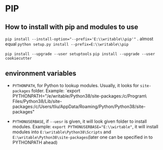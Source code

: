 # PIP

## How to install with pip and modules to use

`pip install --install-option="--prefix='E:\\writable\\pip'"` .
almost equal
`python setup.py install --prefix=E:\\writable\\pip`

`pip install --upgrade --user setuptools`
`pip install --upgrade --user cookiecutter`

## environment variables

- `PYTHONPATH`, for Python to lookup modules. Usually, it looks for `site-packages` folder.
Example: `export PYTHONPATH="/e/writable/Python38/site-packages:/c/Program\ Files/Python38/Lib/site-packages:/c/Users/tliu/AppData/Roaming/Python/Python38/site-packages"

- `PYTHONUSERBASE`, if `--uesr` is given, it will look given folder to install modules.
Example: `export PYTHONUSERBASE="E:\\wirtable"`, it will install modules into `E:\writable\Python38\Scripts` and `E:\writable\Python38\site-packages`(later one can be specified in to PYTHONPATH ahead)
